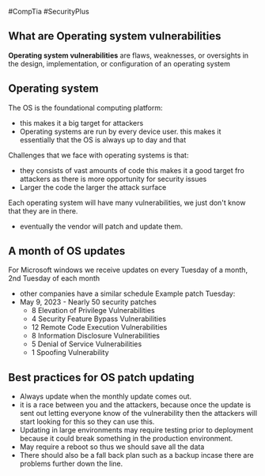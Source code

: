 #CompTia #SecurityPlus 
## What are Operating system vulnerabilities 
**Operating system vulnerabilities** are flaws, weaknesses, or oversights in the design, implementation, or configuration of an operating system

## Operating system
The OS is the foundational computing platform:
- this makes it a big target for attackers
- Operating systems are run by every device user. this makes it essentially that the OS is always up to day and that 

Challenges that we face with operating systems is that:
- they consists of vast amounts of code this makes it a good target fro attackers as there is more opportunity for security issues 
- Larger the code the larger the attack surface

Each operating system will have many vulnerabilities, we just don't know that they are in there.
- eventually the vendor will patch and update them.

## A month of OS updates 
For Microsoft windows we receive updates on every Tuesday of a month, 2nd Tuesday of each month 
- other companies have a similar schedule 
Example patch Tuesday:
- May 9, 2023 - Nearly 50 security patches
	- ﻿﻿8 Elevation of Privilege Vulnerabilities
	- ﻿﻿4 Security Feature Bypass Vulnerabilities
	- ﻿12 Remote Code Execution Vulnerabilities
	- ﻿﻿8 Information Disclosure Vulnerabilities
	- ﻿5 Denial of Service Vulnerabilities
	- ﻿﻿1 Spoofing Vulnerability
## Best practices for OS patch updating  
- Always update when the monthly update comes out. 
- it is a race between you and the attackers, because once the update is sent out letting everyone know of the vulnerability then the attackers will start looking for this so they can use this.
- Updating in large environments may require testing prior to deployment because it could break something in the production environment.
- May require a reboot so thus we should save all the data
- There should also be a fall back plan such as a backup incase there are problems further down the line.

